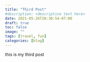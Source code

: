 ```yaml
---
title: "Third Post"
#description: <descriptive text here>
date: 2021-05-26T20:30:54-07:00
draft: true
toc: false
image: ""
tags: [travel, fun]
categories: [blog]
---
```


this is my third post
